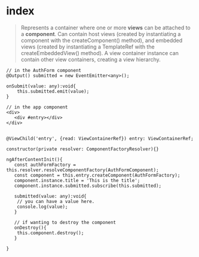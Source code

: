# index

> Represents a container where one or more **views** can be attached to a **component**.
> Can contain host views (created by instantiating a component with the createComponent() method), and embedded views (created by instantiating a TemplateRef with the createEmbeddedView() method).
> A view container instance can contain other view containers, creating a view hierarchy.

```
// in the AuthForm component
@Output() submitted = new EventEmitter<any>();

onSubmit(value: any):void{
    this.submitted.emit(value);
}

// in the app component
<div>
   <div #entry></div>
</div>


@ViewChild('entry', {read: ViewContainerRef}) entry: ViewContainerRef;

constructor(private resolver: ComponentFactoryResolver){}

ngAfterContentInit(){
   const authFormFactory = this.resolver.resolveComponentFactory(AuthFormComponent);
   const component = this.entry.createComponent(AuthFormFactory);
   component.instance.title = 'This is the title';
   component.instance.submitted.subscribe(this.submitted);

   submitted(value: any):void{
    // you can have a value here.
    console.log(value);
   }

   // if wanting to destroy the component
   onDestroy(){
    this.component.destroy();
   }

}

```
